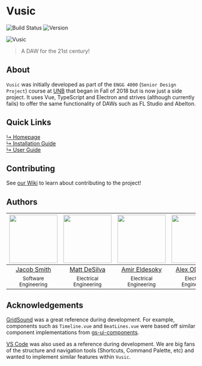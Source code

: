 # Vusic
![Build Status](https://img.shields.io/github/workflow/status/dawg/vusic/Release?style=for-the-badge&logo=GitHub)
![Version](https://img.shields.io/github/package-json/v/dawg/vusic?style=for-the-badge)

![Vusic](https://i.ibb.co/qRRVRwh/image.png)
> A DAW for the 21st century! 

## About
`Vusic` was initially developed as part of the `ENGG 4000` (`Senior Design Project`) course at [UNB](http://unb.ca/) that began in Fall of 2018 but is now just a side project. It uses Vue, TypeScript and Electron and strives (although currently fails) to offer the same functionality of DAWs such as FL Studio and Abelton.

## Quick Links
[↳ Homepage](https://dawg.dev)  
[↳ Installation Guide](https://dawg.dev/guide/installation.html)  
[↳ User Guide](https://dawg.dev/guide/user_guide.html)  

## Contributing
See [our Wiki](https://github.com/dawg/vusic/wiki) to learn about contributing to the project!

## Authors
|[<img src="https://avatars1.githubusercontent.com/u/18077531?s=460&v=4" width="128">](https://github.com/jsmith) |[<img src="https://avatars1.githubusercontent.com/u/36887395?s=400&v=4" width="128">](https://github.com/desilvamatt) | [<img src="https://avatars3.githubusercontent.com/u/27429447?s=460&v=4" width="128">](https://github.com/aeldesoky) | [<img src="https://avatars0.githubusercontent.com/u/30574445?s=400&v=4" width="128">](https://github.com/alexodonn)
|:---:|:---:|:---:|:---:|
| [Jacob Smith](https://github.com/jsmith) | [Matt DeSilva](https://github.com/desilvamatt) |[Amir Eldesoky](https://github.com/aeldesoky) | [Alex ODonnell](https://github.com/alexodonn)
|<sup>Software Engineering</sup>|<sup>Electrical Engineering</sup>|<sup>Electrical Engineering</sup>|<sup>Electrical Engineering</sup>

## Acknowledgements
[GridSound](https://gridsound.com) was a great reference during development. For example, components such as `Timeline.vue` and `BeatLines.vue` were based off similar component implementations from [gs-ui-components](https://github.com/gridsound/gs-ui-components).

[VS Code](https://code.visualstudio.com/) was also used as a reference during development. We are big fans of the structure and navigation tools (Shortcuts, Command Palette, etc) and wanted to implement similar features within `Vusic`.
